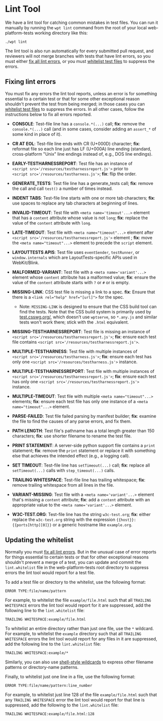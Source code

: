 # Lint Tool

We have a lint tool for catching common mistakes in test files. You can run
it manually by running the `wpt lint` command from the root of your local
web-platform-tests working directory like this:

```
./wpt lint
```

The lint tool is also run automatically for every submitted pull request,
and reviewers will not merge branches with tests that have lint errors, so
you must either [fix all lint errors](#fixing-lint-errors), or you must
[whitelist test files](#updating-the-whitelist) to suppress the errors.

## Fixing lint errors

You must fix any errors the lint tool reports, unless an error is for
something essential to a certain test or that for some other
exceptional reason shouldn't prevent the test from being merged; in
those cases you can [whitelist test files](#updating-the-whiteslist)
to suppress the errors. In all other cases, follow the instructions
below to fix all errors reported.

* **CONSOLE**: Test-file line has a `console.*(...)` call; **fix**: remove
  the `console.*(...)` call (and in some cases, consider adding an
  `assert_*` of some kind in place of it).

* **CR AT EOL**: Test-file line ends with CR (U+000D) character; **fix**:
  reformat file so each line just has LF (U+000A) line ending (standard,
  cross-platform "Unix" line endings instead of, e.g., DOS line endings).

* **EARLY-TESTHARNESSREPORT**: Test file has an instance of
  `<script src='/resources/testharnessreport.js'>` prior to
  `<script src='/resources/testharness.js'>`; **fix**: flip the order.

* **GENERATE_TESTS**: Test file line has a generate_tests call; **fix**: remove
  the call and call `test()` a number of times instead.

* **INDENT TABS**: Test-file line starts with one or more tab characters;
  **fix**: use spaces to replace any tab characters at beginning of lines.

* **INVALID-TIMEOUT**: Test file with `<meta name='timeout'...>` element
  that has a `content` attribute whose value is not `long`; **fix**:
  replace the value of the `content` attribute with `long`.

* **LATE-TIMEOUT**: Test file with `<meta name="timeout"...>` element after
  `<script src='/resources/testharnessreport.js'>` element ; **fix**: move
  the `<meta name="timeout"...>` element to precede the `script` element.

* **LAYOUTTESTS APIS**: Test file uses `eventSender`, `testRunner`, or
  `window.internals` which are LayoutTests-specific APIs used in WebKit/Blink.

* **MALFORMED-VARIANT**: Test file with a `<meta name='variant'...>`
  element whose `content` attribute has a malformed value; **fix**: ensure
  the value of the `content` attribute starts with `?` or `#` or is empty.

* **MISSING-LINK**: CSS test file is missing a link to a spec. **fix**: Ensure that there is a `<link rel="help" href="[url]">` for the spec.
  * Note: `MISSING-LINK` is designed to ensure that the CSS build tool can find the tests. Note that the CSS build system is primarily used by [test.csswg.org/](http://test.csswg.org/), which doesn't use `wptserve`, so `*.any.js` and similar tests won't work there; stick with the `.html` equivalent.

* **MISSING-TESTHARNESSREPORT**: Test file is missing an instance of
  `<script src='/resources/testharnessreport.js'>`; **fix**: ensure each
  test file contains `<script src='/resources/testharnessreport.js'>`.

* **MULTIPLE-TESTHARNESS**: Test file with multiple instances of
  `<script src='/resources/testharness.js'>`; **fix**: ensure each test
  has only one `<script src='/resources/testharness.js'>` instance.

* **MULTIPLE-TESTHARNESSREPORT**: Test file with multiple instances of
  `<script src='/resources/testharnessreport.js'>`; **fix**: ensure each test
  has only one `<script src='/resources/testharnessreport.js'>` instance.

* **MULTIPLE-TIMEOUT**: Test file with multiple `<meta name="timeout"...>`
  elements; **fix**: ensure each test file has only one instance of a
  `<meta name="timeout"...>` element.

* **PARSE-FAILED**: Test file failed parsing by manifest builder; **fix**:
  examine the file to find the causes of any parse errors, and fix them.

* **PATH LENGTH**: Test file's pathname has a total length greater than 150
  characters; **fix**: use shorter filename to rename the test file.

* **PRINT STATEMENT**: A server-side python support file contains a `print`
  statement; **fix**: remove the `print` statement or replace it with
  something else that achieves the intended effect (e.g., a logging call).

* **SET TIMEOUT**: Test-file line has `setTimeout(...)` call; **fix**:
  replace all `setTimeout(...)` calls with `step_timeout(...)` calls.

* **TRAILING WHITESPACE**: Test-file line has trailing whitespace; **fix**:
  remove trailing whitespace from all lines in the file.

* **VARIANT-MISSING**: Test file with a `<meta name='variant'...>` element
  that's missing a `content` attribute; **fix**: add a `content` attribute
  with an appropriate value to the `<meta name='variant'...>` element.

* **W3C-TEST.ORG**: Test-file line has the string `w3c-test.org`; **fix**:
  either replace the `w3c-test.org` string with the expression
  `{{host}}:{{ports[http][0]}}` or a generic hostname like `example.org`.

## Updating the whitelist

Normally you must [fix all lint errors](#fixing-lint-errors). But in the
unusual case of error reports for things essential to certain tests or that
for other exceptional reasons shouldn't prevent a merge of a test, you can
update and commit the `lint.whitelist` file in the web-platform-tests root
directory to suppress errors the lint tool would report for a test file.

To add a test file or directory to the whitelist, use the following format:

```
ERROR TYPE:file/name/pattern
```

For example, to whitelist the file `example/file.html` such that all
`TRAILING WHITESPACE` errors the lint tool would report for it are
suppressed, add the following line to the `lint.whitelist` file:

```
TRAILING WHITESPACE:example/file.html
```

To whitelist an entire directory rather than just one file, use the `*`
wildcard. For example, to whitelist the `example` directory such that all
`TRAILING WHITESPACE` errors the lint tool would report for any files in it
are suppressed, add the following line to the `lint.whitelist` file:

```
TRAILING WHITESPACE:example/*
```

Similarly, you can also
use
[shell-style wildcards](https://docs.python.org/2/library/fnmatch.html) to
express other filename patterns or directory-name patterns.

Finally, to whitelist just one line in a file, use the following format:

```
ERROR TYPE:file/name/pattern:line_number
```

For example, to whitelist just line 128 of the file `example/file.html`
such that any `TRAILING WHITESPACE` error the lint tool would report for
that line is suppressed, add the following to the `lint.whitelist` file:

```
TRAILING WHITESPACE:example/file.html:128
```
